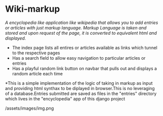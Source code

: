 # Wiki-markup


_A encyclopedia like application like wikipedia that allows you to add entries or articles with just markup language._
_Markup Language is taken and stored and upon request of the page, it is converted to equivalent html and displayed._

* The index page lists all entires or articles available as links which tunnel to the respective pages
* Has a search field to allow easy navigation to particular articles or entries
* Has a playful random link button on navbar that pulls out and displays a random article each time


*This is a simple implementation of the logic of taking in markup as input and providing html synthax to be diplayed in browser.This is no leveraging of a 
database.Entries submitted are saved as files in the "entries" directory which lives in the "encyclopedia" app of this django project


/assets/images/img.png
